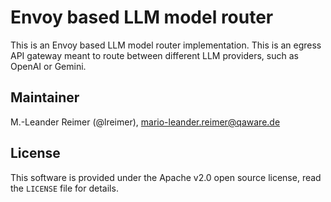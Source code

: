 # Envoy based LLM model router

This is an Envoy based LLM model router implementation. This is an egress API gateway
meant to route between different LLM providers, such as OpenAI or Gemini.

## Maintainer

M.-Leander Reimer (@lreimer), <mario-leander.reimer@qaware.de>

## License

This software is provided under the Apache v2.0 open source license, read the `LICENSE` file for details.